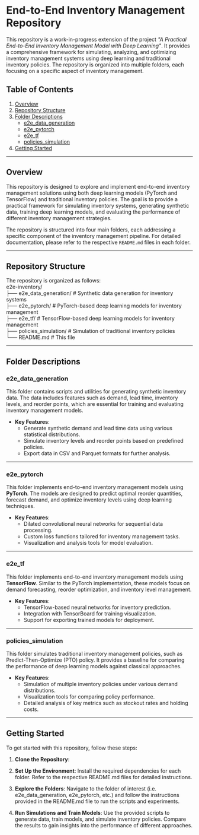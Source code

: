 # End-to-End Inventory Management Repository

This repository is a work-in-progress extension of the project *"A Practical End-to-End Inventory Management Model with Deep Learning"*. It provides a comprehensive framework for simulating, analyzing, and optimizing inventory management systems using deep learning and traditional inventory policies. The repository is organized into multiple folders, each focusing on a specific aspect of inventory management.

## Table of Contents
1. [Overview](#overview)
2. [Repository Structure](#repository-structure)
3. [Folder Descriptions](#folder-descriptions)
   - [e2e_data_generation](#e2e_data_generation)
   - [e2e_pytorch](#e2e_pytorch)
   - [e2e_tf](#e2e_tf)
   - [policies_simulation](#policies_simulation)
4. [Getting Started](#getting-started)
---

## Overview

This repository is designed to explore and implement end-to-end inventory management solutions using both deep learning models (PyTorch and TensorFlow) and traditional inventory policies. The goal is to provide a practical framework for simulating inventory systems, generating synthetic data, training deep learning models, and evaluating the performance of different inventory management strategies.

The repository is structured into four main folders, each addressing a specific component of the inventory management pipeline. For detailed documentation, please refer to the respective `README.md` files in each folder.

---

## Repository Structure

The repository is organized as follows: \
e2e-inventory/ \
├── e2e_data_generation/ # Synthetic data generation for inventory systems \
├── e2e_pytorch/ # PyTorch-based deep learning models for inventory management \
├── e2e_tf/ # TensorFlow-based deep learning models for inventory management \
├── policies_simulation/ # Simulation of traditional inventory policies \
└── README.md # This file 


---

## Folder Descriptions

### e2e_data_generation

This folder contains scripts and utilities for generating synthetic inventory data. The data includes features such as demand, lead time, inventory levels, and reorder points, which are essential for training and evaluating inventory management models.

- **Key Features**:
  - Generate synthetic demand and lead time data using various statistical distributions.
  - Simulate inventory levels and reorder points based on predefined policies.
  - Export data in CSV and Parquet formats for further analysis.

---

### e2e_pytorch

This folder implements end-to-end inventory management models using **PyTorch**. The models are designed to predict optimal reorder quantities, forecast demand, and optimize inventory levels using deep learning techniques.

- **Key Features**:
  - Dilated convolutional neural networks for sequential data processing.
  - Custom loss functions tailored for inventory management tasks.
  - Visualization and analysis tools for model evaluation.

---

### e2e_tf

This folder implements end-to-end inventory management models using **TensorFlow**. Similar to the PyTorch implementation, these models focus on demand forecasting, reorder optimization, and inventory level management.

- **Key Features**:
  - TensorFlow-based neural networks for inventory prediction.
  - Integration with TensorBoard for training visualization.
  - Support for exporting trained models for deployment.

---

### policies_simulation

This folder simulates traditional inventory management policies, such as Predict-Then-Optimize (PTO) policy. It provides a baseline for comparing the performance of deep learning models against classical approaches.

- **Key Features**:
  - Simulation of multiple inventory policies under various demand distributions.
  - Visualization tools for comparing policy performance.
  - Detailed analysis of key metrics such as stockout rates and holding costs.

---

## Getting Started

To get started with this repository, follow these steps:

1. **Clone the Repository**:

2. **Set Up the Environment**:
Install the required dependencies for each folder. Refer to the respective README.md files for detailed instructions.

3. **Explore the Folders**:
Navigate to the folder of interest (i.e. e2e_data_generation, e2e_pytorch, etc.) and follow the instructions provided in the README.md file to run the scripts and experiments.

4. **Run Simulations and Train Models**:
Use the provided scripts to generate data, train models, and simulate inventory policies. Compare the results to gain insights into the performance of different approaches.
